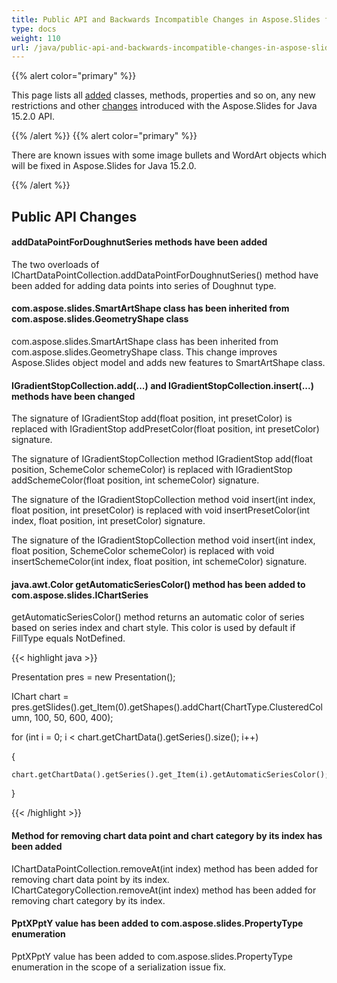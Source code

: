 ```yaml
---
title: Public API and Backwards Incompatible Changes in Aspose.Slides for Java 15.2.0
type: docs
weight: 110
url: /java/public-api-and-backwards-incompatible-changes-in-aspose-slides-for-java-15-2-0/
---
```


{{% alert color="primary" %}} 

This page lists all [added](/slides/java/public-api-and-backwards-incompatible-changes-in-aspose-slides-for-java-15-2-0-html/) classes, methods, properties and so on, any new restrictions and other [changes](/slides/java/public-api-and-backwards-incompatible-changes-in-aspose-slides-for-java-15-2-0-html/) introduced with the Aspose.Slides for Java 15.2.0 API.

{{% /alert %}} {{% alert color="primary" %}} 

There are known issues with some image bullets and WordArt objects which will be fixed in Aspose.Slides for Java 15.2.0.

{{% /alert %}} 
## **Public API Changes**
#### **addDataPointForDoughnutSeries methods have been added**
The two overloads of IChartDataPointCollection.addDataPointForDoughnutSeries() method have been added for adding data points into series of Doughnut type.
#### **com.aspose.slides.SmartArtShape class has been inherited from com.aspose.slides.GeometryShape class**
com.aspose.slides.SmartArtShape class has been inherited from com.aspose.slides.GeometryShape class. This change improves Aspose.Slides object model and adds new features to SmartArtShape class.
#### **IGradientStopCollection.add(...) and IGradientStopCollection.insert(...) methods have been changed**
The signature of IGradientStop add(float position, int presetColor) is replaced with IGradientStop addPresetColor(float position, int presetColor) signature.

The signature of IGradientStopCollection method IGradientStop add(float position, SchemeColor schemeColor) is replaced with IGradientStop addSchemeColor(float position, int schemeColor) signature.

The signature of the IGradientStopCollection method void insert(int index, float position, int presetColor) is replaced with void insertPresetColor(int index, float position, int presetColor) signature.

The signature of the IGradientStopCollection method void insert(int index, float position, SchemeColor schemeColor) is replaced with void insertSchemeColor(int index, float position, int schemeColor) signature.
#### **java.awt.Color getAutomaticSeriesColor() method has been added to com.aspose.slides.IChartSeries**
getAutomaticSeriesColor() method returns an automatic color of series based on series index and chart style. This color is used by default if FillType equals NotDefined.
﻿

{{< highlight java >}}

 Presentation pres = new Presentation();

IChart chart = pres.getSlides().get_Item(0).getShapes().addChart(ChartType.ClusteredColumn, 100, 50, 600, 400);

for (int i = 0; i < chart.getChartData().getSeries().size(); i++)

{

    chart.getChartData().getSeries().get_Item(i).getAutomaticSeriesColor();

}

{{< /highlight >}}
#### **Method for removing chart data point and chart category by its index has been added**
IChartDataPointCollection.removeAt(int index) method has been added for removing chart data point by its index.
IChartCategoryCollection.removeAt(int index) method has been added for removing chart category by its index.
#### **PptXPptY value has been added to com.aspose.slides.PropertyType enumeration**
PptXPptY value has been added to com.aspose.slides.PropertyType enumeration in the scope of a serialization issue fix.
